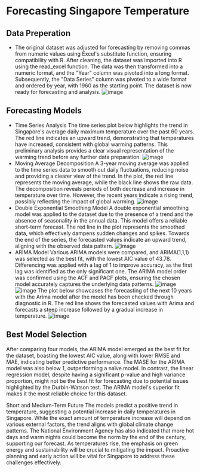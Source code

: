 # Forecasting Singapore Temperature
## Data Preperation 
- The original dataset was adjusted for forecasting by removing commas from numeric values using Excel's substitute function, ensuring compatibility with R. After cleaning, the dataset was imported into R using the read_excel function. The data was then transformed into a numeric format, and the "Year" column was pivoted into a long format. Subsequently, the "Data Series" column was pivoted to a wide format and ordered by year, with 1960 as the starting point. The dataset is now ready for forecasting and analysis.
![image](https://github.com/user-attachments/assets/102eded7-247a-4d6d-aa75-5984a7afe8ef)

## Forecasting Models
- Time Series Analysis
The time series plot below highlights the trend in Singapore's average daily maximum temperature over the past 60 years. The red line indicates an upward trend, demonstrating that temperatures have increased, consistent with global warming patterns. This preliminary analysis provides a clear visual representation of the warming trend before any further data preparation.
![image](https://github.com/user-attachments/assets/2a3e0f2a-bbda-4a27-90eb-210f575dc4e8)
- Moving Average Decomposition
A 3-year moving average was applied to the time series data to smooth out daily fluctuations, reducing noise and providing a clearer view of the trend. In the plot, the red line represents the moving average, while the black line shows the raw data. The decomposition reveals periods of both decrease and increase in temperature over time. However, the recent years indicate a rising trend, possibly reflecting the impact of global warming.
![image](https://github.com/user-attachments/assets/9868e3f6-8bf5-489e-875e-cc6d025b09fd)
- Double Exponential Smoothing Model
A double exponential smoothing model was applied to the dataset due to the presence of a trend and the absence of seasonality in the annual data. This model offers a reliable short-term forecast. The red line in the plot represents the smoothed data, which effectively dampens sudden changes and spikes. Towards the end of the series, the forecasted values indicate an upward trend, aligning with the observed data pattern.
![image](https://github.com/user-attachments/assets/87606ce0-8399-4b99-b7ff-266d5f625a5a)
- ARIMA Model
Various ARIMA models were compared, and ARIMA(1,1,1) was selected as the best fit, with the lowest AIC value of 43.78. Differencing was applied with a lag of 1 to improve accuracy, as the first lag was identified as the only significant one. The ARIMA model order was confirmed using the ACF and PACF plots, ensuring the chosen model accurately captures the underlying data patterns.
![image](https://github.com/user-attachments/assets/934a15fa-2619-4820-ab1b-caa2951c841e)
![image](https://github.com/user-attachments/assets/032e38f3-7cfd-47eb-9303-7ef4ad744025)
The plot below showcases the forecasting of the next 10 years with the Arima model after the model has been checked through diagnostic in R. The red line shows the forecasted values with Arima and forecasts a steep increase followed by a gradual increase in temperature.
![image](https://github.com/user-attachments/assets/c163b801-7f14-44d9-8d6b-438e5502dcb5)

## Best Model Selection
After comparing four models, the ARIMA model emerged as the best fit for the dataset, boasting the lowest AIC value, along with lower RMSE and MAE, indicating better predictive performance. The MASE for the ARIMA model was also below 1, outperforming a naïve model. In contrast, the linear regression model, despite having a significant p-value and high variance proportion, might not be the best fit for forecasting due to potential issues highlighted by the Durbin-Watson test. The ARIMA model's superior fit makes it the most reliable choice for this dataset.

Short and Medium-Term Future
The models predict a positive trend in temperature, suggesting a potential increase in daily temperatures in Singapore. While the exact amount of temperature increase will depend on various external factors, the trend aligns with global climate change patterns. The National Environment Agency has also indicated that more hot days and warm nights could become the norm by the end of the century, supporting our forecast. As temperatures rise, the emphasis on green energy and sustainability will be crucial to mitigating the impact. Proactive planning and early action will be vital for Singapore to address these challenges effectively.
